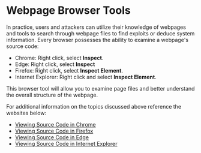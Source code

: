 # Webpage Browser Tools

In practice, users and attackers can utilize their knowledge of webpages and tools to search through webpage files to find exploits or deduce system information. Every browser possesses the ability to examine a webpage&#39;s source code:

- Chrome: Right click, select **Inspect**.
- Edge: Right click, select **Inspect**
- Firefox: Right click, select **Inspect Element**.
- Internet Explorer: Right click and select **Inspect Element**.

This browser tool will allow you to examine page files and better understand the overall structure of the webpage.

For additional information on the topics discussed above reference the websites below:

- [Viewing Source Code in Chrome](https://developer.chrome.com/docs/devtools/console/)
- [Viewing Source Code in Firefox](https://support.mozilla.org/en-US/questions/873324)
- [Viewing Source Code in Edge](https://docs.microsoft.com/en-us/microsoft-edge/devtools-guide-chromium/sources/)
- [Viewing Source Code in Internet Explorer](https://docs.microsoft.com/en-us/previous-versions/windows/desktop/legacy/hh968260(v=vs.85)#:~:text=The%20File%20menu%20%20%20%20Command%20name,%20Closes%20this%20instance%20of%20F12%20tools.%20)